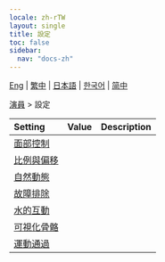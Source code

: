 ```yaml
---
locale: zh-rTW
layout: single
title: 設定
toc: false
sidebar:
  nav: "docs-zh"
---
```

[Eng](/dancexr/menu/2025.4/actor/all_settings) | [繁中](/tw/dancexr/menu/2025.4/actor/all_settings) | [日本語](/jp/dancexr/menu/2025.4/actor/all_settings) | [한국어](/kr/dancexr/menu/2025.4/actor/all_settings) | [简中](/zh/dancexr/menu/2025.4/actor/all_settings)

[演員](../menu#演員) > 設定



| Setting | Value | Description |
| :--- | --- | :--- |
| [面部控制](facial_debug) |
| [比例與偏移](scale_&_offset) |
| [自然動態](lifelike_motions) |
| [故障排除](troubleshooting) |
| [水的互動](water_interaction) |
| [可視化骨骼](visualize_bones) |
| [運動通過](motion_passes) |
